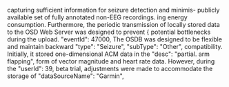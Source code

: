capturing sufficient information for seizure detection and minimis- publicly available set of fully annotated non-EEG recordings.
ing energy consumption. Furthermore, the periodic transmission of
locally stored data to the OSD Web Server was designed to prevent
{
potential bottlenecks during the upload. "eventId": 47000,
The OSDB was designed to be flexible and maintain backward "type": "Seizure",
"subType": "Other",
compatibility. Initially, it stored one-dimensional ACM data in the
"desc": "partial. arm flapping",
form of vector magnitude and heart rate data. However, during the
"userId": 39,
beta trial, adjustments were made to accommodate the storage of "dataSourceName": "Garmin",